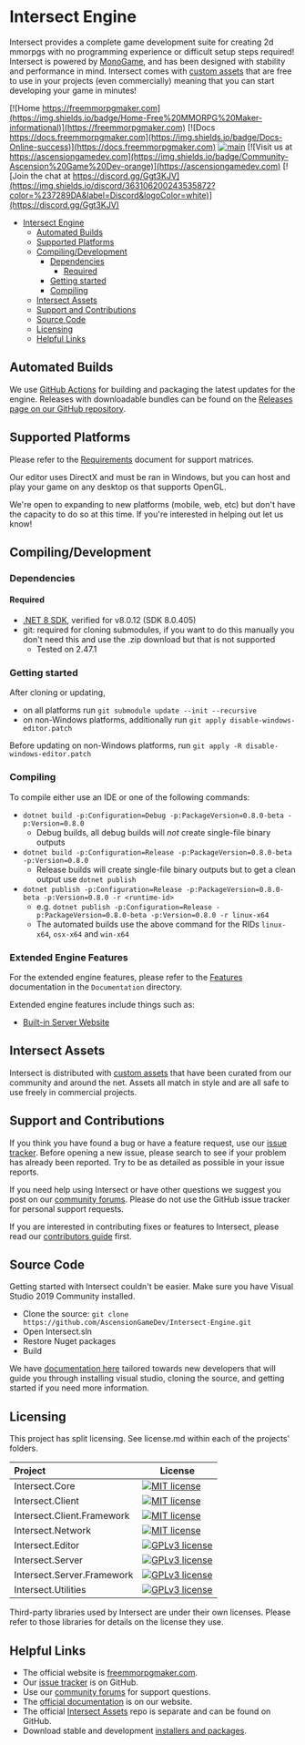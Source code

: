 # Intersect Engine

Intersect provides a complete game development suite for creating 2d mmorpgs with no programming experience or difficult setup steps required! Intersect is powered by [MonoGame](http://monogame.net), and has been designed with stability and performance in mind. Intersect comes with [custom assets](https://github.com/AscensionGameDev/Intersect-Assets) that are free to use in your projects (even commercially) meaning that you can start developing your game in minutes!

[![Home https://freemmorpgmaker.com](https://img.shields.io/badge/Home-Free%20MMORPG%20Maker-informational)](https://freemmorpgmaker.com)
[![Docs https://docs.freemmorpgmaker.com](https://img.shields.io/badge/Docs-Online-success)](https://docs.freemmorpgmaker.com)
[![main](https://github.com/AscensionGameDev/Intersect-Engine/actions/workflows/build.yml/badge.svg)](https://github.com/AscensionGameDev/Intersect-Engine/actions/workflows/build.yml)
[![Visit us at https://ascensiongamedev.com](https://img.shields.io/badge/Community-Ascension%20Game%20Dev-orange)](https://ascensiongamedev.com)
[![Join the chat at https://discord.gg/Ggt3KJV](https://img.shields.io/discord/363106200243535872?color=%237289DA&label=Discord&logoColor=white)](https://discord.gg/Ggt3KJV)

- [Intersect Engine](#intersect-engine)
	- [Automated Builds](#automated-builds)
	- [Supported Platforms](#supported-platforms)
	- [Compiling/Development](#compilingdevelopment)
		- [Dependencies](#dependencies)
			- [Required](#required)
		- [Getting started](#getting-started)
		- [Compiling](#compiling)
	- [Intersect Assets](#intersect-assets)
	- [Support and Contributions](#support-and-contributions)
	- [Source Code](#source-code)
	- [Licensing](#licensing)
	- [Helpful Links](#helpful-links)


## Automated Builds

We use [GitHub Actions](https://github.com/AscensionGameDev/Intersect-Engine/actions) for building and packaging the latest updates for the engine. Releases with downloadable bundles can be found on the [Releases page on our GitHub repository](https://github.com/AscensionGameDev/Intersect-Engine/releases).

## Supported Platforms

Please refer to the [Requirements](./REQUIREMENTS.md) document for support matrices.

Our editor uses DirectX and must be ran in Windows, but you can host and play your game on any desktop os that supports OpenGL.

We're open to expanding to new platforms (mobile, web, etc) but don't have the capacity to do so at this time. If you're interested in helping out let us know!

## Compiling/Development

### Dependencies

#### Required

- [.NET 8 SDK](https://dotnet.microsoft.com/en-us/download/dotnet/8.0), verified for v8.0.12 (SDK 8.0.405)
- git: required for cloning submodules, if you want to do this manually you don't need this and use the .zip download but that is not supported
  - Tested on 2.47.1

### Getting started

After cloning or updating,
- on all platforms run `git submodule update --init --recursive`
- on non-Windows platforms, additionally run `git apply disable-windows-editor.patch`

Before updating on non-Windows platforms, run `git apply -R disable-windows-editor.patch`

### Compiling

To compile either use an IDE or one of the following commands:
- `dotnet build -p:Configuration=Debug -p:PackageVersion=0.8.0-beta -p:Version=0.8.0`
  - Debug builds, all debug builds will _not_ create single-file binary outputs
- `dotnet build -p:Configuration=Release -p:PackageVersion=0.8.0-beta -p:Version=0.8.0`
	- Release builds will create single-file binary outputs but to get a clean output use `dotnet publish`
- `dotnet publish -p:Configuration=Release -p:PackageVersion=0.8.0-beta -p:Version=0.8.0 -r <runtime-id>`
	- e.g. `dotnet publish -p:Configuration=Release -p:PackageVersion=0.8.0-beta -p:Version=0.8.0 -r linux-x64`
	- The automated builds use the above command for the RIDs `linux-x64`, `osx-x64` and `win-x64`

### Extended Engine Features

For the extended engine features, please refer to the [Features](./Documentation/Features.md) documentation in the `Documentation` directory.

Extended engine features include things such as:
- [Built-in Server Website](./Documentation/Features.md#homepage)

## Intersect Assets

Intersect is distributed with [custom assets](https://github.com/AscensionGameDev/Intersect-Assets) that have been curated from our community and around the net. Assets all match in style and are all safe to use freely in commercial projects.


## Support and Contributions

If you think you have found a bug or have a feature request, use our [issue tracker](https://github.com/AscensionGameDev/Intersect-Engine/issues). Before opening a new issue, please search to see if your problem has already been reported.  Try to be as detailed as possible in your issue reports.

If you need help using Intersect or have other questions we suggest you post on our [community forums](https://ascensiongamedev.com).  Please do not use the GitHub issue tracker for personal support requests.

If you are interested in contributing fixes or features to Intersect, please read our [contributors guide](CONTRIBUTING.md) first.


## Source Code

Getting started with Intersect couldn't be easier. Make sure you have Visual Studio 2019 Community installed.

 * Clone the source: `git clone https://github.com/AscensionGameDev/Intersect-Engine.git`
 * Open Intersect.sln
 * Restore Nuget packages
 * Build

We have [documentation here](https://docs.freemmorpgmaker.com/developer/start/vs.html) tailored towards new developers that will guide you through installing visual studio, cloning the source, and getting started if you need more information.


## Licensing

This project has split licensing. See license.md within each of the projects' folders.

| Project                    | License                                                                                                                                      |
| :------------------------- | -------------------------------------------------------------------------------------------------------------------------------------------- |
| Intersect.Core             | [![MIT license](https://img.shields.io/badge/License-MIT-blue.svg)](https://tldrlegal.com/license/mit-license)                               |
| Intersect.Client           | [![MIT license](https://img.shields.io/badge/License-MIT-blue.svg)](https://tldrlegal.com/license/mit-license)                               |
| Intersect.Client.Framework | [![MIT license](https://img.shields.io/badge/License-MIT-blue.svg)](https://tldrlegal.com/license/mit-license)                               |
| Intersect.Network          | [![MIT license](https://img.shields.io/badge/License-MIT-blue.svg)](https://tldrlegal.com/license/mit-license)                               |
| Intersect.Editor           | [![GPLv3 license](https://img.shields.io/badge/License-GPLv3-blue.svg)](https://tldrlegal.com/license/gnu-general-public-license-v3-(gpl-3)) |
| Intersect.Server           | [![GPLv3 license](https://img.shields.io/badge/License-GPLv3-blue.svg)](https://tldrlegal.com/license/gnu-general-public-license-v3-(gpl-3)) |
| Intersect.Server.Framework | [![GPLv3 license](https://img.shields.io/badge/License-GPLv3-blue.svg)](https://tldrlegal.com/license/gnu-general-public-license-v3-(gpl-3)) |
| Intersect.Utilities        | [![GPLv3 license](https://img.shields.io/badge/License-GPLv3-blue.svg)](https://tldrlegal.com/license/gnu-general-public-license-v3-(gpl-3)) |

Third-party libraries used by Intersect are under their own licenses.  Please refer to those libraries for details on the license they use.


## Helpful Links

 * The official website is [freemmorpgmaker.com](https://freemmorpgmaker.com).
 * Our [issue tracker](https://github.com/AscensionGameDev/Intersect-Engine/issues) is on GitHub.
 * Use our [community forums](https://ascensiongamedev.com/) for support questions.
 * The [official documentation](https://docs.freemmorpgmaker.com) is on our website.
 * The official [Intersect Assets](https://github.com/AscensionGameDev/Intersect-Assets) repo is separate and can be found on GitHub.
 * Download stable and development [installers and packages](https://freemmorpgmaker.com/download).
